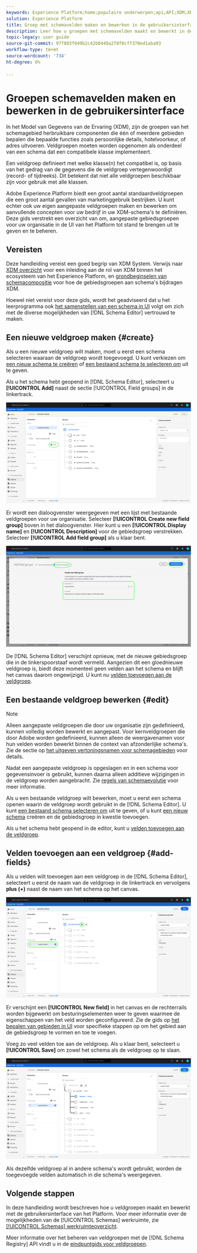 ```yaml
---
keywords: Experience Platform;home;populaire onderwerpen;api;API;XDM;XDM systeem;ervaringsgegevensmodel;gegevensmodel;ui;werkruimte;veldgroep;veldgroepen;
solution: Experience Platform
title: Groep met schemavelden maken en bewerken in de gebruikersinterface
description: Leer hoe u groepen met schemavelden maakt en bewerkt in de gebruikersinterface van het Experience Platform.
topic-legacy: user guide
source-git-commit: 97f803f649b2c42b0449a2f8f0cff370ed1aba93
workflow-type: tm+mt
source-wordcount: '734'
ht-degree: 0%

---
```



# Groepen schemavelden maken en bewerken in de gebruikersinterface

In het Model van Gegevens van de Ervaring (XDM), zijn de groepen van het schemagebied herbruikbare componenten die één of meerdere gebieden bepalen die bepaalde functies zoals persoonlijke details, hotelvoorkeur, of adres uitvoeren. Veldgroepen moeten worden opgenomen als onderdeel van een schema dat een compatibele klasse implementeert.

Een veldgroep definieert met welke klasse(n) het compatibel is, op basis van het gedrag van de gegevens die de veldgroep vertegenwoordigt (record- of tijdreeks). Dit betekent dat niet alle veldgroepen beschikbaar zijn voor gebruik met alle klassen.

Adobe Experience Platform biedt een groot aantal standaardveldgroepen die een groot aantal gevallen van marketinggebruik bestrijken. U kunt echter ook uw eigen aangepaste veldgroepen maken en bewerken om aanvullende concepten voor uw bedrijf in uw XDM-schema&#39;s te definiëren. Deze gids verstrekt een overzicht van om, aangepaste gebiedsgroepen voor uw organisatie in de UI van het Platform tot stand te brengen uit te geven en te beheren.

## Vereisten

Deze handleiding vereist een goed begrip van XDM System. Verwijs naar [XDM overzicht](../../home.md) voor een inleiding aan de rol van XDM binnen het ecosysteem van het Experience Platform, en [grondbeginselen van schemacompositie](../../schema/composition.md) voor hoe de gebiedsgroepen aan schema&#39;s bijdragen XDM.

Hoewel niet vereist voor deze gids, wordt het geadviseerd dat u het leerprogramma ook [het samenstellen van een schema in UI](../../tutorials/create-schema-ui.md) volgt om zich met de diverse mogelijkheden van [!DNL Schema Editor] vertrouwd te maken.

## Een nieuwe veldgroep maken {#create}

Als u een nieuwe veldgroep wilt maken, moet u eerst een schema selecteren waaraan de veldgroep wordt toegevoegd. U kunt verkiezen om [een nieuw schema te creëren](./schemas.md#create) of [een bestaand schema te selecteren om](./schemas.md#edit) uit te geven.

Als u het schema hebt geopend in [!DNL Schema Editor], selecteert u **[!UICONTROL Add]** naast de sectie [!UICONTROL Field groups] in de linkertrack.

![](../../images/ui/resources/field-groups/add-field-group.png)

Er wordt een dialoogvenster weergegeven met een lijst met bestaande veldgroepen voor uw organisatie. Selecteer **[!UICONTROL Create new field group]** boven in het dialoogvenster. Hier kunt u een **[!UICONTROL Display name]** en **[!UICONTROL Description]** voor de gebiedsgroep verstrekken. Selecteer **[!UICONTROL Add field group]** als u klaar bent.

![](../../images/ui/resources/field-groups/create-field-group.png)

De [!DNL Schema Editor] verschijnt opnieuw, met de nieuwe gebiedsgroep die in de linkerspoorstaaf wordt vermeld. Aangezien dit een gloednieuwe veldgroep is, biedt deze momenteel geen velden aan het schema en blijft het canvas daarom ongewijzigd. U kunt nu [velden toevoegen aan de veldgroep](#add-fields).

## Een bestaande veldgroep bewerken {#edit}

>[!NOTE]
>
>Alleen aangepaste veldgroepen die door uw organisatie zijn gedefinieerd, kunnen volledig worden bewerkt en aangepast. Voor kernveldgroepen die door Adobe worden gedefinieerd, kunnen alleen de weergavenamen voor hun velden worden bewerkt binnen de context van afzonderlijke schema&#39;s. Zie de sectie op [het uitgeven vertoningsnamen voor schemagebieden](./schemas.md#display-names) voor details.
>
>Nadat een aangepaste veldgroep is opgeslagen en in een schema voor gegevensinvoer is gebruikt, kunnen daarna alleen additieve wijzigingen in de veldgroep worden aangebracht. Zie [regels van schemaevolutie](../../schema/composition.md#evolution) voor meer informatie.

Als u een bestaande veldgroep wilt bewerken, moet u eerst een schema openen waarin de veldgroep wordt gebruikt in de [!DNL Schema Editor]. U kunt [een bestaand schema selecteren om](./schemas.md#edit) uit te geven, of u kunt [een nieuw schema](./schemas.md#create) creëren en de gebiedsgroep in kwestie toevoegen.

Als u het schema hebt geopend in de editor, kunt u [velden toevoegen aan de veldgroep](#add-fields).

## Velden toevoegen aan een veldgroep {#add-fields}

Als u velden wilt toevoegen aan een veldgroep in de [!DNL Schema Editor], selecteert u eerst de naam van de veldgroep in de linkertrack en vervolgens **plus (+)** naast de naam van het schema op het canvas.

![](../../images/ui/resources/field-groups/add-field.png)

Er verschijnt een **[!UICONTROL New field]** in het canvas en de rechterrails worden bijgewerkt om besturingselementen weer te geven waarmee de eigenschappen van het veld worden geconfigureerd. Zie de gids op [het bepalen van gebieden in UI](../fields/overview.md#define) voor specifieke stappen op om het gebied aan de gebiedsgroep te vormen en toe te voegen.

Voeg zo veel velden toe aan de veldgroep. Als u klaar bent, selecteert u **[!UICONTROL Save]** om zowel het schema als de veldgroep op te slaan.

![](../../images/ui/resources/field-groups/complete-field-group.png)

Als dezelfde veldgroep al in andere schema&#39;s wordt gebruikt, worden de toegevoegde velden automatisch in die schema&#39;s weergegeven.

## Volgende stappen

In deze handleiding wordt beschreven hoe u veldgroepen maakt en bewerkt met de gebruikersinterface van het Platform. Voor meer informatie over de mogelijkheden van de [!UICONTROL Schemas] werkruimte, zie [[!UICONTROL Schemas] werkruimteoverzicht](../overview.md).

Meer informatie over het beheren van veldgroepen met de [!DNL Schema Registry] API vindt u in de [eindpuntgids voor veldgroepen](../../api/field-groups.md).